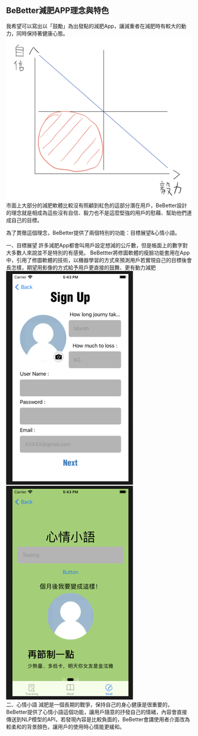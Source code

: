 ## BeBetter減肥APP理念與特色
我希望可以寫出以「鼓勵」為出發點的減肥App，讓減重者在減肥時有較大的動力，同時保持著健康心態。
<img src="https://github.com/CCMinyi/SwiftSideProject_BeBetter/blob/main/BeBetter_relation.png" width = 1000>
市面上大部分的減肥軟體比較沒有照顧到紅色的這部分潛在用戶，BeBetter設計的理念就是相成為這些沒有自信、毅力也不是這麼堅強的用戶的慰藉、幫助他們達成自己的目標。

為了貫徹這個理念，BeBetter提供了兩個特別的功能：目標展望&心情小語。

一、目標展望
許多減肥App都會叫用戶設定想減的公斤數，但是帳面上的數字對大多數人來說並不是特別的有感覺。
BeBettter將修圖軟體的瘦臉功能套用在App中，引用了修圖軟體的技術，以機器學習的方式來預測用戶若實現自己的目標後會長怎樣，期望用影像的方式給予用戶更直接的鼓舞、更有動力減肥  
<img src="https://github.com/CCMinyi/SwiftSideProject_BeBetter/blob/main/BeBetter_SignUp.png" >
<img src="https://github.com/CCMinyi/SwiftSideProject_BeBetter/blob/main/BeBetter_Goal.png" >  
二、心情小語
減肥是一個長期的戰爭，保持自己的身心健康是很重要的，BeBetter提供了心情小語這個功能，讓用戶隨意的抒發自己的情緒，內容會直接傳送到NLP模型的API，若發現內容是比較負面的，BeBetter會講使用者介面改為較柔和的背景顏色，讓用戶的使用時心情能更緩和。
